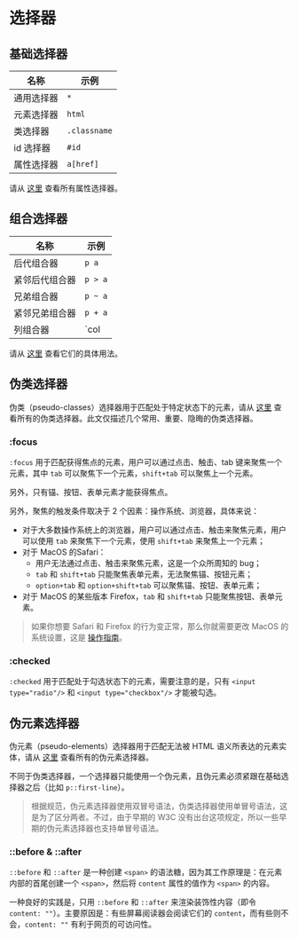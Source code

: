 # 选择器

## 基础选择器

| 名称       | 示例         |
| ---------- | ------------ |
| 通用选择器 | `*`          |
| 元素选择器 | `html`       |
| 类选择器   | `.classname` |
| id 选择器  | `#id`        |
| 属性选择器 | `a[href]`    |

请从 [这里](https://developer.mozilla.org/zh-CN/docs/Web/CSS/Attribute_selectors) 查看所有属性选择器。

## 组合选择器

| 名称           | 示例        |
| -------------- | ----------- |
| 后代组合器     | `p a`       |
| 紧邻后代组合器 | `p > a`     |
| 兄弟组合器     | `p ~ a`     |
| 紧邻兄弟组合器 | `p + a`     |
| 列组合器       | `col || td` |

请从 [这里](https://developer.mozilla.org/zh-CN/docs/Web/CSS/CSS_Selectors#%E7%BB%84%E5%90%88%E5%99%A8%EF%BC%88combinators%EF%BC%89) 查看它们的具体用法。

## 伪类选择器

伪类（pseudo-classes）选择器用于匹配处于特定状态下的元素，请从 [这里](https://developer.mozilla.org/en-US/docs/Web/CSS/Pseudo-classes) 查看所有的伪类选择器。此文仅描述几个常用、重要、隐晦的伪类选择器。

### :focus

`:focus` 用于匹配获得焦点的元素，用户可以通过点击、触击、tab 键来聚焦一个元素，其中 `tab` 可以聚焦下一个元素，`shift+tab` 可以聚焦上一个元素。

另外，只有锚、按钮、表单元素才能获得焦点。

另外，聚焦的触发条件取决于 2 个因素：操作系统、浏览器，具体来说：

- 对于大多数操作系统上的浏览器，用户可以通过点击、触击来聚焦元素，用户可以使用 `tab` 来聚焦下一个元素，使用 `shift+tab` 来聚焦上一个元素；
- 对于 MacOS 的Safari：
  - 用户无法通过点击、触击来聚焦元素，这是一个众所周知的 bug；
  - `tab` 和 `shift+tab` 只能聚焦表单元素，无法聚焦锚、按钮元素；
  - `option+tab` 和 `option+shift+tab` 可以聚焦锚、按钮、表单元素；
- 对于 MacOS 的某些版本 Firefox，`tab` 和 `shift+tab` 只能聚焦按钮、表单元素。

> 如果你想要 Safari 和 Firefox 的行为变正常，那么你就需要更改 MacOS 的系统设置，这是 [操作指南](https://www.scottohara.me/blog/2014/10/03/link-tabbing-firefox-osx.html)。

### :checked

`:checked` 用于匹配处于勾选状态下的元素，需要注意的是，只有 `<input type="radio"/>` 和 `<input type="checkbox"/>` 才能被勾选。

## 伪元素选择器

伪元素（pseudo-elements）选择器用于匹配无法被 HTML 语义所表达的元素实体，请从 [这里](https://developer.mozilla.org/en-US/docs/Web/CSS/Pseudo-elements) 查看所有的伪元素选择器。

不同于伪类选择器，一个选择器只能使用一个伪元素，且伪元素必须紧跟在基础选择器之后（比如 `p::first-line`）。

> 根据规范，伪元素选择器使用双冒号语法，伪类选择器使用单冒号语法，这是为了区分两者。不过，由于早期的 W3C 没有出台这项规定，所以一些早期的伪元素选择器也支持单冒号语法。

### ::before & ::after

`::before` 和 `::after` 是一种创建 `<span>` 的语法糖，因为其工作原理是：在元素内部的首尾创建一个 `<span>`，然后将 `content` 属性的值作为 `<span>` 的内容。

一种良好的实践是，只用 `::before` 和 `::after` 来渲染装饰性内容（即令 `content: ""`）。主要原因是：有些屏幕阅读器会阅读它们的 `content`，而有些则不会，`content: ""` 有利于网页的可访问性。